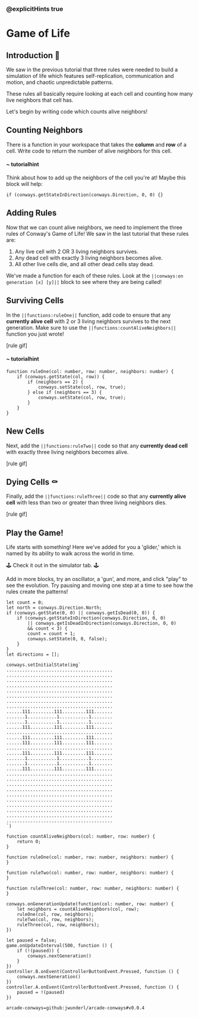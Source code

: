 ### @explicitHints true

# Game of Life

## Introduction 🧬

We saw in the previous tutorial that three rules were needed to 
build a simulation of life which features self-replication, 
communication and motion, and chaotic unpredictable patterns. 

These rules all basically require looking at each cell and 
counting how many live neighbors that cell has. 

Let's begin by writing code which counts alive neighbors! 

## Counting Neighbors

There is a function in your workspace that takes the **column** 
and **row** of a cell. Write code to return the number of alive 
neighbors for this cell.

#### ~ tutorialhint 

Think about how to add up the neighbors of the cell you're at! 
Maybe this block will help:

```block
if (conways.getStateInDirection(conways.Direction, 0, 0) {}
```

## Adding Rules

Now that we can count alive neighbors, we need to implement the 
three rules of Conway's Game of Life! We saw in the last tutorial 
that these rules are: 

1. Any live cell with 2 OR 3 living neighbors survives. 
2. Any dead cell with exactly 3 living neighbors becomes alive. 
3. All other live cells die, and all other dead cells stay dead. 

We've made a function for each of these rules. Look at the 
`||conways:on generation [x] [y]||` block to see where they are being 
called! 

## Surviving Cells 

In the `||functions:ruleOne||` function, add code to
ensure that any **currently alive cell** with 2 or 3 living 
neighbors survives to the next generation. Make sure to use 
the `||functions:countAliveNeighbors||` function you just 
wrote!

[rule gif]

#### ~ tutorialhint 

```blocks
function ruleOne(col: number, row: number, neighbors: number) {
    if (conways.getState(col, row)) {
        if (neighbors == 2) {
            conways.setState(col, row, true);
        } else if (neighbors == 3) {
            conways.setState(col, row, true);
        }
    }
}
```

## New Cells

Next, add the `||functions:ruleTwo||` code so that any 
**currently dead cell** with exactly three living neighbors 
becomes alive.

[rule gif]

## Dying Cells ⚰

Finally, add the `||functions:ruleThree||` code so that any 
**currently alive cell** with less than two or greater than 
three living neighbors dies.  

[rule gif]

## Play the Game! 

Life starts with something! Here we've added for you a 'glider,' 
which is named by its ability to walk across the world in time. 

🕹 Check it out in the simulator tab. 🕹

Add in more blocks, try an oscillator, a 'gun', and more, and click 
"play" to see the evolution. Try pausing and moving one step at a 
time to see how the rules create the patterns! 


```ghost
let count = 0;
let north = conways.Direction.North;
if (conways.getState(0, 0) || conways.getIsDead(0, 0)) {
    if (conways.getStateInDirection(conways.Direction, 0, 0) 
        || conways.getIsDeadInDirection(conways.Direction, 0, 0)
        && count < 3) {
        count = count + 1;
        conways.setState(0, 0, false);
    }
}
let directions = [];
```

```template
conways.setInitialState(img`
........................................
........................................
........................................
........................................
........................................
........................................
........................................
........................................
......111.........111.........111.......
.......1...........1...........1........
.......1...........1...........1........
......111.........111.........111.......
........................................
......111.........111.........111.......
......111.........111.........111.......
........................................
......111.........111.........111.......
.......1...........1...........1........
.......1...........1...........1........
......111.........111.........111.......
........................................
........................................
........................................
........................................
........................................
........................................
........................................
........................................
........................................
........................................
`)

function countAliveNeighbors(col: number, row: number) {
    return 0;
}

function ruleOne(col: number, row: number, neighbors: number) {
}

function ruleTwo(col: number, row: number, neighbors: number) {
}

function ruleThree(col: number, row: number, neighbors: number) {
}

conways.onGenerationUpdate(function(col: number, row: number) {
    let neighbors = countAliveNeighbors(col, row);
    ruleOne(col, row, neighbors);
    ruleTwo(col, row, neighbors);
    ruleThree(col, row, neighbors);
})
```

```customts
let paused = false;
game.onUpdateInterval(500, function () {
    if (!(paused)) {
        conways.nextGeneration()
    }
})
controller.B.onEvent(ControllerButtonEvent.Pressed, function () {
    conways.nextGeneration()
})
controller.A.onEvent(ControllerButtonEvent.Pressed, function () {
    paused = !(paused)
})
```

```package
arcade-conways=github:jwunderl/arcade-conways#v0.0.4
```
